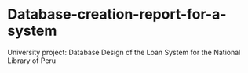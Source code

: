 # Database-creation-report-for-a-system
University project: Database Design of the Loan System for the National Library of Peru
